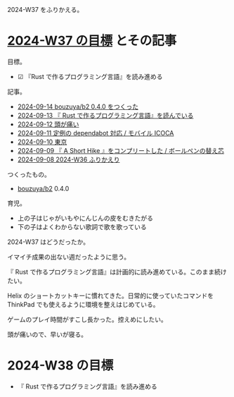 2024-W37 をふりかえる。

# [2024-W37 の目標][2024-09-08] とその記事

目標。

- ☑ 『Rust で作るプログラミング言語』を読み進める

記事。

- [2024-09-14 bouzuya/b2 0.4.0 をつくった][2024-09-14]
- [2024-09-13 『 Rust で作るプログラミング言語』を読んでいる][2024-09-13]
- [2024-09-12 頭が痛い][2024-09-12]
- [2024-09-11 定例の dependabot 対応 / モバイル ICOCA][2024-09-11]
- [2024-09-10 東京][2024-09-10]
- [2024-09-09 『 A Short Hike 』をコンプリートした / ボールペンの替え芯][2024-09-09]
- [2024-09-08 2024-W36 ふりかえり][2024-09-08]

つくったもの。

- [bouzuya/b2] 0.4.0

育児。

- 上の子はじゃがいもやにんじんの皮をむきたがる
- 下の子はよくわからない歌詞で歌を歌っている

2024-W37 はどうだったか。

イマイチ成果の出ない週だったように思う。

『 Rust で作るプログラミング言語』は計画的に読み進めている。このまま続けたい。

Helix のショートカットキーに慣れてきた。日常的に使っていたコマンドを ThinkPad でも使えるように環境を整えはじめている。

ゲームのプレイ時間がすこし長かった。控えめにしたい。

頭が痛いので、早いが寝る。

# 2024-W38 の目標

- 『 Rust で作るプログラミング言語』を読み進める


[2024-09-08]: https://blog.bouzuya.net/2024/09/08/
[2024-09-09]: https://blog.bouzuya.net/2024/09/09/
[2024-09-10]: https://blog.bouzuya.net/2024/09/10/
[2024-09-11]: https://blog.bouzuya.net/2024/09/11/
[2024-09-12]: https://blog.bouzuya.net/2024/09/12/
[2024-09-13]: https://blog.bouzuya.net/2024/09/13/
[2024-09-14]: https://blog.bouzuya.net/2024/09/14/
[bouzuya/b2]: https://github.com/bouzuya/b2
